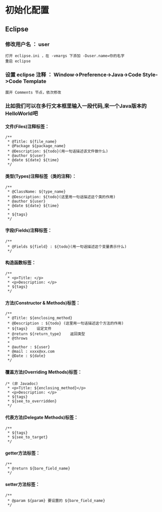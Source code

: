 # 初始化配置

## Eclipse

### 修改用户名 ： user
    打开 eclipse.ini ，在 -vmargs 下添加 -Duser.name=你的名字
    重启 eclipse
    
### 设置 eclipse 注释 ： Window->Preference->Java->Code Style->Code Template
    展开 Comments 节点，依次修改
    
### 比如我们可以在多行文本框里输入一段代码,来一个Java版本的HelloWorld吧  
    
    
#### 文件(Files)注释标签：
    /**   
     * @Title: ${file_name} 
     * @Package ${package_name} 
     * @Description: ${todo}(用一句话描述该文件做什么) 
     * @author ${user}   
     * @date ${date} ${time}   
     */
 
#### 类型(Types)注释标签（类的注释）：
    /** 
     * @ClassName: ${type_name} 
     * @Description: ${todo}(这里用一句话描述这个类的作用) 
     * @author ${user}
     * @date ${date} ${time} 
     * 
     * ${tags} 
     */
 
#### 字段(Fields)注释标签：
    /** 
     * @Fields ${field} : ${todo}(用一句话描述这个变量表示什么) 
     */
 
#### 构造函数标签：
    /** 
     * <p>Title: </p> 
     * <p>Description: </p> 
     * ${tags} 
     */
 
#### 方法(Constructor & Methods)标签：
    /**
     * @Title: ${enclosing_method} 
     * @Description : ${todo} (这里用一句话描述这个方法的作用)
     * ${tags}    设定文件 
     * @return ${return_type}    返回类型
     * @throws 
     *
     * @author : ${user}
     * @mail : xxxx@xx.com
     * @Date : ${date}
     */
 
#### 覆盖方法(Overriding Methods)标签：
    /* (非 Javadoc) 
     * <p>Title: ${enclosing_method}</p> 
     * <p>Description: </p> 
     * ${tags} 
     * ${see_to_overridden} 
     */
 
#### 代表方法(Delegate Methods)标签：
    /**
     * ${tags}
     * ${see_to_target}
     */
 
#### getter方法标签：
    /** 
     * @return ${bare_field_name} 
     */
 
#### setter方法标签：
    /** 
     * @param ${param} 要设置的 ${bare_field_name} 
     */
